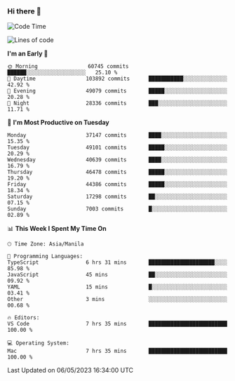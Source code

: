 ### Hi there 👋

<!--START_SECTION:waka-->
![Code Time](http://img.shields.io/badge/Code%20Time-3%2C900%20hrs%2012%20mins-blue)

![Lines of code](https://img.shields.io/badge/From%20Hello%20World%20I%27ve%20Written-99.5%20million%20lines%20of%20code-blue)

**I'm an Early 🐤** 

```text
🌞 Morning                60745 commits       ██████░░░░░░░░░░░░░░░░░░░   25.10 % 
🌆 Daytime                103892 commits      ███████████░░░░░░░░░░░░░░   42.92 % 
🌃 Evening                49079 commits       █████░░░░░░░░░░░░░░░░░░░░   20.28 % 
🌙 Night                  28336 commits       ███░░░░░░░░░░░░░░░░░░░░░░   11.71 % 
```
📅 **I'm Most Productive on Tuesday** 

```text
Monday                   37147 commits       ████░░░░░░░░░░░░░░░░░░░░░   15.35 % 
Tuesday                  49101 commits       █████░░░░░░░░░░░░░░░░░░░░   20.29 % 
Wednesday                40639 commits       ████░░░░░░░░░░░░░░░░░░░░░   16.79 % 
Thursday                 46478 commits       █████░░░░░░░░░░░░░░░░░░░░   19.20 % 
Friday                   44386 commits       █████░░░░░░░░░░░░░░░░░░░░   18.34 % 
Saturday                 17298 commits       ██░░░░░░░░░░░░░░░░░░░░░░░   07.15 % 
Sunday                   7003 commits        █░░░░░░░░░░░░░░░░░░░░░░░░   02.89 % 
```


📊 **This Week I Spent My Time On** 

```text
🕑︎ Time Zone: Asia/Manila

💬 Programming Languages: 
TypeScript               6 hrs 31 mins       █████████████████████░░░░   85.98 % 
JavaScript               45 mins             ██░░░░░░░░░░░░░░░░░░░░░░░   09.92 % 
YAML                     15 mins             █░░░░░░░░░░░░░░░░░░░░░░░░   03.41 % 
Other                    3 mins              ░░░░░░░░░░░░░░░░░░░░░░░░░   00.68 % 

🔥 Editors: 
VS Code                  7 hrs 35 mins       █████████████████████████   100.00 % 

💻 Operating System: 
Mac                      7 hrs 35 mins       █████████████████████████   100.00 % 
```


 Last Updated on 06/05/2023 16:34:00 UTC
<!--END_SECTION:waka-->


<!--
**rad182/rad182** is a ✨ _special_ ✨ repository because its `README.md` (this file) appears on your GitHub profile.

Here are some ideas to get you started:

- 🔭 I’m currently working on ...
- 🌱 I’m currently learning ...
- 👯 I’m looking to collaborate on ...
- 🤔 I’m looking for help with ...
- 💬 Ask me about ...
- 📫 How to reach me: ...
- 😄 Pronouns: ...
- ⚡ Fun fact: ...
-->
